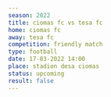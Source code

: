```yaml
---
season: 2022
title: ciomas fc vs tesa fc
home: ciomas fc
away: tesa fc
competition: friendly match
type: football
date: 17-03-2022 14:00
place: stadion desa ciomas
status: upcoming
result: false
---
```

